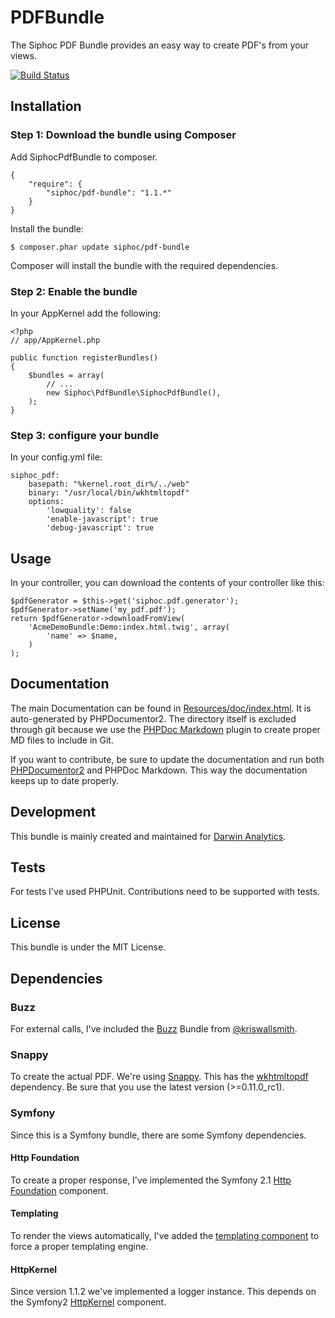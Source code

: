 # PDFBundle
The Siphoc PDF Bundle provides an easy way to create PDF's from your views.

[![Build Status](https://travis-ci.org/siphoc/PdfBundle.png?branch=master)](https://travis-ci.org/siphoc/PdfBundle)

## Installation

### Step 1: Download the bundle using Composer
Add SiphocPdfBundle to composer.

    {
        "require": {
            "siphoc/pdf-bundle": "1.1.*"
        }
    }

Install the bundle:

    $ composer.phar update siphoc/pdf-bundle

Composer will install the bundle with the required dependencies.

### Step 2: Enable the bundle
In your AppKernel add the following:

    <?php
    // app/AppKernel.php

    public function registerBundles()
    {
        $bundles = array(
            // ...
            new Siphoc\PdfBundle\SiphocPdfBundle(),
        );
    }

### Step 3: configure your bundle
In your config.yml file:

    siphoc_pdf:
        basepath: "%kernel.root_dir%/../web"
        binary: "/usr/local/bin/wkhtmltopdf"
        options:
            'lowquality': false
            'enable-javascript': true
            'debug-javascript': true

## Usage

In your controller, you can download the contents of your controller like this:

    $pdfGenerator = $this->get('siphoc.pdf.generator');
    $pdfGenerator->setName('my_pdf.pdf');
    return $pdfGenerator->downloadFromView(
        'AcmeDemoBundle:Demo:index.html.twig', array(
            'name' => $name,
        )
    );

## Documentation
The main Documentation can be found in [Resources/doc/index.html](https://github.com/siphoc/PdfBundle/tree/master/Resources/doc). It is
auto-generated by PHPDocumentor2. The directory itself is excluded through git
because we use the [PHPDoc Markdown](https://github.com/evert/phpdoc-md) plugin
to create proper MD files to include in Git.

If you want to contribute, be sure to update the documentation and run both
[PHPDocumentor2](http://www.phpdoc.org/) and PHPDoc Markdown.
This way the documentation keeps up to date properly.

## Development
This bundle is mainly created and maintained for [Darwin Analytics](https://github.com/darwinanalytics/).

## Tests
For tests I've used PHPUnit. Contributions need to be supported with tests.

## License
This bundle is under the MIT License.

## Dependencies

### Buzz
For external calls, I've included the [Buzz](https://github.com/kriswallsmith/Buzz)
Bundle from [@kriswallsmith](https://github.com/kriswallsmith).

### Snappy
To create the actual PDF. We're using [Snappy](https://github.com/knplabs/snappy).
This has the [wkhtmltopdf](http://code.google.com/p/wkhtmltopdf/) dependency. Be
sure that you use the latest version (>=0.11.0_rc1).

### Symfony
Since this is a Symfony bundle, there are some Symfony dependencies.

#### Http Foundation
To create a proper response, I've implemented the Symfony 2.1 [Http Foundation](https://github.com/symfony/HttpFoundation)
component.

#### Templating
To render the views automatically, I've added the [templating component](https://github.com/symfony/Templating)
to force a proper templating engine.

#### HttpKernel
Since version 1.1.2 we've implemented a logger instance. This depends on the
Symfony2 [HttpKernel](https://github.com/symfony/HttpKernel) component.
